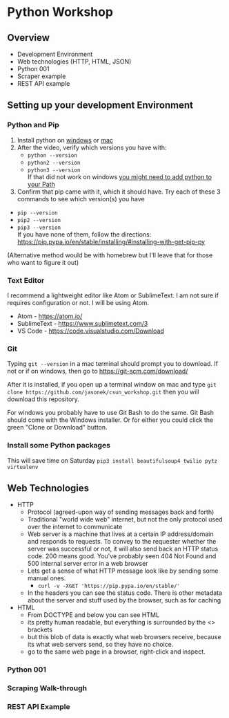 # Python Workshop
## Overview
* Development Environment
* Web technologies (HTTP, HTML, JSON)
* Python 001
* Scraper example
* REST API example

## Setting up your development Environment
### Python and Pip
1. Install python on [windows](https://www.youtube.com/watch?v=S8oYT5am8j4) or [mac](https://www.youtube.com/watch?v=8BiYGIDCvvA%3Cbr%3E%3Cbr%3EPlease)
2. After the video, verify which versions you have with:
    * `python --version`
    * `python2 --version`
    * `python3 --version`  
If that did not work on windows [you might need to add python to your Path](https://geek-university.com/python/add-python-to-the-windows-path/)
3. Confirm that pip came with it, which it should have. Try each of these 3 commands to see which version(s) you have
  * `pip --version`
  * `pip2 --version`
  * `pip3 --version`  
If you have none of them, follow the directions: https://pip.pypa.io/en/stable/installing/#installing-with-get-pip-py


(Alternative method would be with homebrew but I'll leave that for those who want to figure it out)
### Text Editor
I recommend a lightweight editor like Atom or SublimeText. I am not sure if requires configuration or not. I will be using Atom.
* Atom - https://atom.io/
* SublimeText - https://www.sublimetext.com/3
* VS Code - https://code.visualstudio.com/Download

### Git
Typing `git --version` in a mac terminal should prompt you to download. If not or if on windows, then go to https://git-scm.com/download/

After it is installed, if you open up a terminal window on mac and type `git clone https://github.com/jasonek/csun_workshop.git` then you will download this repository.

For windows you probably have to use Git Bash to do the same. Git Bash should come with the Windows installer.
Or for either you could click the green "Clone or Download" button.

### Install some Python packages
This will save time on Saturday
`pip3 install beautifulsoup4 twilio pytz virtualenv`

## Web Technologies
* HTTP
  * Protocol (agreed-upon way of sending messages back and forth)
  * Traditional "world wide web" internet, but not the only protocol used over the internet to communicate
  * Web server is a machine that lives at a certain IP address/domain and responds to requests. To convey to the requester whether the server was successful or not, it will also send back an HTTP status code. 200 means good. You've probably seen 404 Not Found and 500 internal server error in a web browser
  * Lets get a sense of what HTTP message look like by sending some manual ones.
      * `curl -v -XGET 'https://pip.pypa.io/en/stable/'`
  * In the headers you can see the status code. There is other metadata about the server and stuff used by the browser, such as for caching
* HTML
  * From DOCTYPE and below you can see HTML
  * its pretty human readable, but everything is surrounded by the <> brackets
  * but this blob of data is exactly what web browsers receive, because its what web servers send, so they have no choice.
  * go to the same web page in a browser, right-click and inspect.

### Python 001

### Scraping Walk-through

### REST API Example
